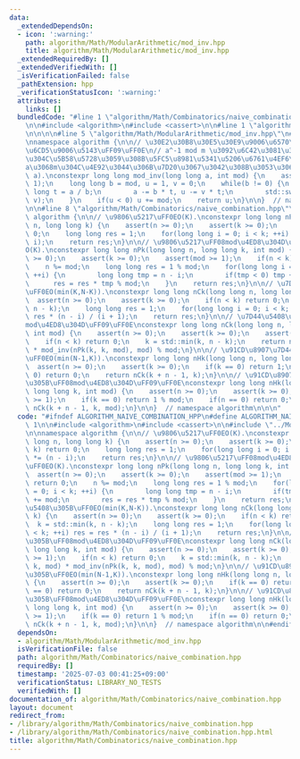 ```yaml
---
data:
  _extendedDependsOn:
  - icon: ':warning:'
    path: algorithm/Math/ModularArithmetic/mod_inv.hpp
    title: algorithm/Math/ModularArithmetic/mod_inv.hpp
  _extendedRequiredBy: []
  _extendedVerifiedWith: []
  _isVerificationFailed: false
  _pathExtension: hpp
  _verificationStatusIcon: ':warning:'
  attributes:
    links: []
  bundledCode: "#line 1 \"algorithm/Math/Combinatorics/naive_combination.hpp\"\n\n\
    \n\n#include <algorithm>\n#include <cassert>\n\n#line 1 \"algorithm/Math/ModularArithmetic/mod_inv.hpp\"\
    \n\n\n\n#line 5 \"algorithm/Math/ModularArithmetic/mod_inv.hpp\"\n#include <utility>\n\
    \nnamespace algorithm {\n\n// \u30E2\u30B8\u30E5\u30E9\u9006\u6570\uFF08\u4E57\
    \u6CD5\u9006\u5143\uFF09\uFF0E\n// a^-1 mod m \u3092\u6C42\u3081\u308B\uFF0E\u89E3\
    \u304C\u5B58\u5728\u3059\u308B\u5FC5\u8981\u5341\u5206\u6761\u4EF6\u306F\uFF0C\
    a\u3068m\u304C\u4E92\u3044\u306B\u7D20\u3067\u3042\u308B\u3053\u3068\uFF0EO(log\
    \ a).\nconstexpr long long mod_inv(long long a, int mod) {\n    assert(mod >=\
    \ 1);\n    long long b = mod, u = 1, v = 0;\n    while(b != 0) {\n        long\
    \ long t = a / b;\n        a -= b * t, u -= v * t;\n        std::swap(a, b), std::swap(u,\
    \ v);\n    }\n    if(u < 0) u += mod;\n    return u;\n}\n\n}  // namespace algorithm\n\
    \n\n#line 8 \"algorithm/Math/Combinatorics/naive_combination.hpp\"\n\nnamespace\
    \ algorithm {\n\n// \u9806\u5217\uFF0EO(K).\nconstexpr long long nPk(long long\
    \ n, long long k) {\n    assert(n >= 0);\n    assert(k >= 0);\n    if(n < k) return\
    \ 0;\n    long long res = 1;\n    for(long long i = 0; i < k; ++i) res *= (n -\
    \ i);\n    return res;\n}\n\n// \u9806\u5217\uFF08mod\u4ED8\u304D\uFF09\uFF0E\
    O(K).\nconstexpr long long nPk(long long n, long long k, int mod) {\n    assert(n\
    \ >= 0);\n    assert(k >= 0);\n    assert(mod >= 1);\n    if(n < k) return 0;\n\
    \    n %= mod;\n    long long res = 1 % mod;\n    for(long long i = 0; i < k;\
    \ ++i) {\n        long long tmp = n - i;\n        if(tmp < 0) tmp += mod;\n  \
    \      res = res * tmp % mod;\n    }\n    return res;\n}\n\n// \u7D44\u5408\u305B\
    \uFF0EO(min(K,N-K)).\nconstexpr long long nCk(long long n, long long k) {\n  \
    \  assert(n >= 0);\n    assert(k >= 0);\n    if(n < k) return 0;\n    k = std::min(k,\
    \ n - k);\n    long long res = 1;\n    for(long long i = 0; i < k; ++i) res =\
    \ res * (n - i) / (i + 1);\n    return res;\n}\n\n// \u7D44\u5408\u305B\uFF08\
    mod\u4ED8\u304D\uFF09\uFF0E\nconstexpr long long nCk(long long n, long long k,\
    \ int mod) {\n    assert(n >= 0);\n    assert(k >= 0);\n    assert(mod >= 1);\n\
    \    if(n < k) return 0;\n    k = std::min(k, n - k);\n    return nPk(n, k, mod)\
    \ * mod_inv(nPk(k, k, mod), mod) % mod;\n}\n\n// \u91CD\u8907\u7D44\u5408\u305B\
    \uFF0EO(min(N-1,K)).\nconstexpr long long nHk(long long n, long long k) {\n  \
    \  assert(n >= 0);\n    assert(k >= 0);\n    if(k == 0) return 1;\n    if(n ==\
    \ 0) return 0;\n    return nCk(k + n - 1, k);\n}\n\n// \u91CD\u8907\u7D44\u5408\
    \u305B\uFF08mod\u4ED8\u304D\uFF09\uFF0E\nconstexpr long long nHk(long long n,\
    \ long long k, int mod) {\n    assert(n >= 0);\n    assert(k >= 0);\n    assert(mod\
    \ >= 1);\n    if(k == 0) return 1 % mod;\n    if(n == 0) return 0;\n    return\
    \ nCk(k + n - 1, k, mod);\n}\n\n}  // namespace algorithm\n\n\n"
  code: "#ifndef ALGORITHM_NAIVE_COMBINATION_HPP\n#define ALGORITHM_NAIVE_COMBINATION_HPP\
    \ 1\n\n#include <algorithm>\n#include <cassert>\n\n#include \"../ModularArithmetic/mod_inv.hpp\"\
    \n\nnamespace algorithm {\n\n// \u9806\u5217\uFF0EO(K).\nconstexpr long long nPk(long\
    \ long n, long long k) {\n    assert(n >= 0);\n    assert(k >= 0);\n    if(n <\
    \ k) return 0;\n    long long res = 1;\n    for(long long i = 0; i < k; ++i) res\
    \ *= (n - i);\n    return res;\n}\n\n// \u9806\u5217\uFF08mod\u4ED8\u304D\uFF09\
    \uFF0EO(K).\nconstexpr long long nPk(long long n, long long k, int mod) {\n  \
    \  assert(n >= 0);\n    assert(k >= 0);\n    assert(mod >= 1);\n    if(n < k)\
    \ return 0;\n    n %= mod;\n    long long res = 1 % mod;\n    for(long long i\
    \ = 0; i < k; ++i) {\n        long long tmp = n - i;\n        if(tmp < 0) tmp\
    \ += mod;\n        res = res * tmp % mod;\n    }\n    return res;\n}\n\n// \u7D44\
    \u5408\u305B\uFF0EO(min(K,N-K)).\nconstexpr long long nCk(long long n, long long\
    \ k) {\n    assert(n >= 0);\n    assert(k >= 0);\n    if(n < k) return 0;\n  \
    \  k = std::min(k, n - k);\n    long long res = 1;\n    for(long long i = 0; i\
    \ < k; ++i) res = res * (n - i) / (i + 1);\n    return res;\n}\n\n// \u7D44\u5408\
    \u305B\uFF08mod\u4ED8\u304D\uFF09\uFF0E\nconstexpr long long nCk(long long n,\
    \ long long k, int mod) {\n    assert(n >= 0);\n    assert(k >= 0);\n    assert(mod\
    \ >= 1);\n    if(n < k) return 0;\n    k = std::min(k, n - k);\n    return nPk(n,\
    \ k, mod) * mod_inv(nPk(k, k, mod), mod) % mod;\n}\n\n// \u91CD\u8907\u7D44\u5408\
    \u305B\uFF0EO(min(N-1,K)).\nconstexpr long long nHk(long long n, long long k)\
    \ {\n    assert(n >= 0);\n    assert(k >= 0);\n    if(k == 0) return 1;\n    if(n\
    \ == 0) return 0;\n    return nCk(k + n - 1, k);\n}\n\n// \u91CD\u8907\u7D44\u5408\
    \u305B\uFF08mod\u4ED8\u304D\uFF09\uFF0E\nconstexpr long long nHk(long long n,\
    \ long long k, int mod) {\n    assert(n >= 0);\n    assert(k >= 0);\n    assert(mod\
    \ >= 1);\n    if(k == 0) return 1 % mod;\n    if(n == 0) return 0;\n    return\
    \ nCk(k + n - 1, k, mod);\n}\n\n}  // namespace algorithm\n\n#endif\n"
  dependsOn:
  - algorithm/Math/ModularArithmetic/mod_inv.hpp
  isVerificationFile: false
  path: algorithm/Math/Combinatorics/naive_combination.hpp
  requiredBy: []
  timestamp: '2025-07-03 00:41:25+09:00'
  verificationStatus: LIBRARY_NO_TESTS
  verifiedWith: []
documentation_of: algorithm/Math/Combinatorics/naive_combination.hpp
layout: document
redirect_from:
- /library/algorithm/Math/Combinatorics/naive_combination.hpp
- /library/algorithm/Math/Combinatorics/naive_combination.hpp.html
title: algorithm/Math/Combinatorics/naive_combination.hpp
---
```

